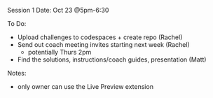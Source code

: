 Session 1 Date: 
Oct 23 @5pm-6:30

To Do:
- Upload challenges to codespaces + create repo (Rachel)
- Send out coach meeting invites starting next week (Rachel) 
    - potentially Thurs 2pm
- Find the solutions, instructions/coach guides, presentation (Matt)

Notes:
- only owner can use the Live Preview extension